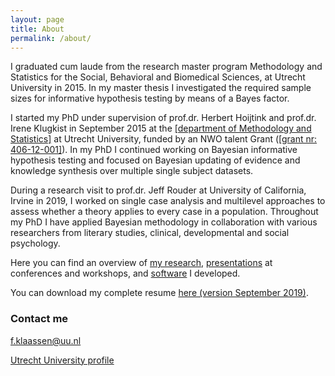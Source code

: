 ```yaml
---
layout: page
title: About
permalink: /about/
---
```


I graduated cum laude from the research master program Methodology and Statistics for the Social, Behavioral and Biomedical Sciences, at Utrecht University in 2015. In my master thesis I investigated the required sample sizes for informative hypothesis testing by means of a Bayes factor.

I started my PhD under supervision of prof.dr. Herbert Hoijtink and prof.dr. Irene Klugkist in September 2015 at the [[department of Methodology and Statistics]](https://www.uu.nl/masters/en/methodology-and-statistics-behavioural-biomedical-and-social-sciences) at Utrecht University, funded by an NWO talent Grant ([[grant nr: 406-12-001]](https://www.nwo.nl/en/research-and-results/research-projects/i/37/10037.html)). In my PhD I continued working on Bayesian informative hypothesis testing and focused on Bayesian updating of evidence and knowledge synthesis over multiple single subject datasets.

During a research visit to prof.dr. Jeff Rouder at University of California, Irvine in 2019, I worked on single case analysis and multilevel approaches to assess whether a theory applies to every case in a population. Throughout my PhD I have applied Bayesian methodology in collaboration with various researchers from literary studies, clinical, developmental and social psychology.

Here you can find an overview of [my research](papers.md), [presentations](presentations.md) at conferences and workshops, and [software](software.md) I developed.

You can download my complete resume [here (version September 2019)](https://github.com/fayetteklaassen/fayetteklaassen.github.io/files/resume.pdf).

### Contact me

[f.klaassen@uu.nl](mailto:f.klaassen@uu.nl)

[Utrecht University profile](https://www.uu.nl/staff/FKlaassen)

